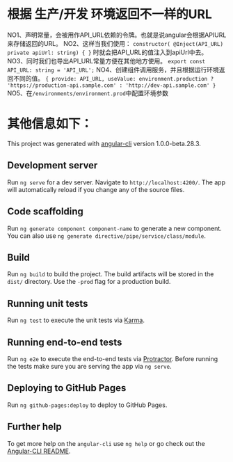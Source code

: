 
# 根据 生产/开发 环境返回不一样的URL

NO1、声明常量，会被用作API_URL依赖的令牌。也就是说angular会根据APIURL来存储返回的URL。
NO2、这样当我们使用： `constructor( @Inject(API_URL) private apiUrl: string) { }` 时就会把API_URL的值注入到apiUrl中去。
NO3、同时我们也导出API_URL常量方便在其他地方使用。 `export const API_URL: string = 'API_URL';`
NO4、创建组件调用服务，并且根据运行环境返回不同的值。
`{
  provide: API_URL,
  useValue: environment.production ? 'https://production-api.sample.com' : 'http://dev-api.sample.com'
}`
NO5、在`/environments/environment.prod`中配置环境参数



# 其他信息如下：

This project was generated with [angular-cli](https://github.com/angular/angular-cli) version 1.0.0-beta.28.3.

## Development server
Run `ng serve` for a dev server. Navigate to `http://localhost:4200/`. The app will automatically reload if you change any of the source files.

## Code scaffolding

Run `ng generate component component-name` to generate a new component. You can also use `ng generate directive/pipe/service/class/module`.

## Build

Run `ng build` to build the project. The build artifacts will be stored in the `dist/` directory. Use the `-prod` flag for a production build.

## Running unit tests

Run `ng test` to execute the unit tests via [Karma](https://karma-runner.github.io).

## Running end-to-end tests

Run `ng e2e` to execute the end-to-end tests via [Protractor](http://www.protractortest.org/).
Before running the tests make sure you are serving the app via `ng serve`.

## Deploying to GitHub Pages

Run `ng github-pages:deploy` to deploy to GitHub Pages.

## Further help

To get more help on the `angular-cli` use `ng help` or go check out the [Angular-CLI README](https://github.com/angular/angular-cli/blob/master/README.md).
